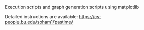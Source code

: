 Execution scripts and graph generation scripts using matplotlib

Detailed instructions are available: https://cs-people.bu.edu/soham1/pastime/
